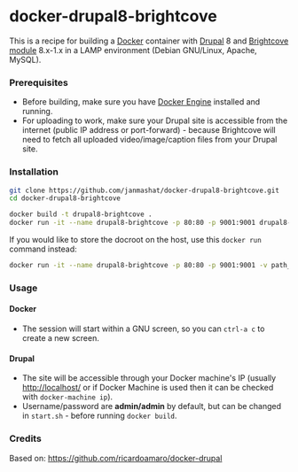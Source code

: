 docker-drupal8-brightcove
==============

This is a recipe for building a [Docker](https://www.docker.com/) container with [Drupal](https://www.drupal.org/) 8 and [Brightcove module](https://www.drupal.org/project/brightcove) 8.x-1.x in a LAMP environment (Debian GNU/Linux, Apache, MySQL).

### Prerequisites

* Before building, make sure you have [Docker Engine](https://docs.docker.com/engine/installation/) installed and running.
* For uploading to work, make sure your Drupal site is accessible from the internet (public IP address or port-forward) - because Brightcove will need to fetch all uploaded video/image/caption files from your Drupal site.

### Installation

```sh
git clone https://github.com/janmashat/docker-drupal8-brightcove.git
cd docker-drupal8-brightcove

docker build -t drupal8-brightcove .
docker run -it --name drupal8-brightcove -p 80:80 -p 9001:9001 drupal8-brightcove
```

If you would like to store the docroot on the host, use this `docker run` command instead:

```sh
docker run -it --name drupal8-brightcove -p 80:80 -p 9001:9001 -v path_on_the_host:/var/www drupal8-brightcove
```

### Usage

#### Docker
* The session will start within a GNU screen, so you can `ctrl-a c` to create a new screen.

#### Drupal

* The site will be accessible through your Docker machine's IP (usually [http://localhost/](http://localhost/) or if Docker Machine is used then it can be checked with `docker-machine ip`).
* Username/password are **admin/admin** by default, but can be changed in `start.sh` - before running `docker build`.

### Credits

Based on: https://github.com/ricardoamaro/docker-drupal
